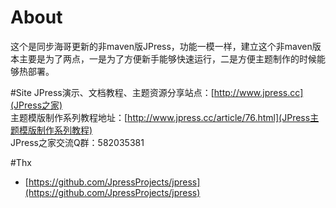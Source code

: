 # About
这个是同步海哥更新的非maven版JPress，功能一模一样，建立这个非maven版本主要是为了两点，一是为了方便新手能够快速运行，二是方便主题制作的时候能够热部署。

#Site
JPress演示、文档教程、主题资源分享站点：[http://www.jpress.cc](JPress之家) <br>
主题模版制作系列教程地址：[http://www.jpress.cc/article/76.html](JPress主题模版制作系列教程) <br>
JPress之家交流Q群：582035381

#Thx
* [https://github.com/JpressProjects/jpress](https://github.com/JpressProjects/jpress)
